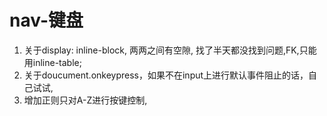 # nav-键盘
1. 关于display: inline-block, 两两之间有空隙, 找了半天都没找到问题,FK,只能用inline-table;
2. 关于doucument.onkeypress，如果不在input上进行默认事件阻止的话，自己试试,
3. 增加正则只对A-Z进行按键控制,